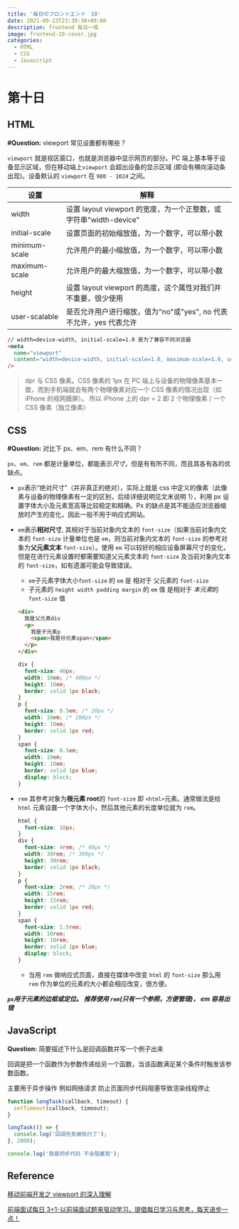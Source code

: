 ```yaml
---
title: '毎日のフロントエンド　10'
date: 2021-09-23T23:39:38+09:00
description: frontend 每日一练
image: frontend-10-cover.jpg
categories:
  - HTML
  - CSS
  - Javascript
---
```


# 第十日

## HTML

**#Question:** viewport 常见设置都有哪些？

`viewport` 就是视区窗口，也就是浏览器中显示网页的部分。PC 端上基本等于设备显示区域，但在移动端上`viewport` 会超出设备的显示区域 (即会有横向滚动条出现)。设备默认的 `viewport` 在 `980 - 1024` 之间。

| 设置          | 解释                                                               |
| ------------- | ------------------------------------------------------------------ |
| width         | 设置 layout viewport 的宽度，为一个正整数，或字符串"width-device"  |
| initial-scale | 设置页面的初始缩放值，为一个数字，可以带小数                       |
| minimum-scale | 允许用户的最小缩放值，为一个数字，可以带小数                       |
| maximum-scale | 允许用户的最大缩放值，为一个数字，可以带小数                       |
| height        | 设置 layout viewport 的高度，这个属性对我们并不重要，很少使用      |
| user-scalable | 是否允许用户进行缩放，值为"no"或"yes", no 代表不允许，yes 代表允许 |

```html
// width=device-width, initial-scale=1.0 是为了兼容不同浏览器
<meta
  name="viewport"
  content="width=device-width, initial-scale=1.0, maximum-scale=1.0, user-scalable=0"
/>
```

> dpr 与 CSS 像素。CSS 像素的 1px 在 PC 端上与设备的物理像素基本一致，而到手机端就会有两个物理像素对应一个 CSS 像素的情况出现（如 iPhone 的视网膜屏）。 所以 iPhone 上的 dpr = 2 即 2 个物理像素 / 一个 CSS 像素（独立像素）

## CSS

**#Question:** 对比下 px、em、rem 有什么不同？

`px`、`em`、`rem` 都是计量单位，都能表示*尺寸*，但是有有所不同，而且其各有各的优缺点。

- `px`表示“绝对尺寸”（并非真正的绝对），实际上就是 css 中定义的像素（此像素与设备的物理像素有一定的区别，后续详细说明见文末说明 1），利用 px 设置字体大小及元素宽高等比较稳定和精确。Px 的缺点是其不能适应浏览器缩放时产生的变化，因此一般不用于响应式网站。

- `em`表示**相对尺寸**, 其相对于当前对象内文本的 `font-size`（如果当前对象内文本的 `font-size` 计量单位也是 `em`，则当前对象内文本的 `font-size` 的参考对象为**父元素文本** `font-size`）。使用 `em` 可以较好的相应设备屏幕尺寸的变化，但是在进行元素设置时都需要知道父元素文本的 `font-size` 及当前对象内文本的 `font-size`，如有遗漏可能会导致错误。

  - `em`子元素字体大小`font-size` 的 `em` 是 相对于 父元素的 `font-size`
  - 子元素的 `height width padding margin` 的 `em` 值 是相对于 *本元素*的`font-size` 值

  ```html
  <div>
    我是父元素div
    <p>
      我是子元素p
      <span>我是孙元素span</span>
    </p>
  </div>
  ```

  ```css
  div {
    font-size: 40px;
    width: 10em; /* 400px */
    height: 10em;
    border: solid 1px black;
  }
  p {
    font-size: 0.5em; /* 20px */
    width: 10em; /* 200px */
    height: 10em;
    border: solid 1px red;
  }
  span {
    font-size: 0.5em;
    width: 10em;
    height: 10em;
    border: solid 1px blue;
    display: block;
  }
  ```

- `rem` 其参考对象为**根元素 root**的 `font-size` 即 `<html>`元素。通常做法是给 `html` 元素设置一个字体大小，然后其他元素的长度单位就为 `rem`。

  ```css
  html {
    font-size: 10px;
  }
  div {
    font-size: 4rem; /* 40px */
    width: 30rem; /* 300px */
    height: 30rem;
    border: solid 1px black;
  }
  p {
    font-size: 2rem; /* 20px */
    width: 15rem;
    height: 15rem;
    border: solid 1px red;
  }
  span {
    font-size: 1.5rem;
    width: 10rem;
    height: 10rem;
    border: solid 1px blue;
    display: block;
  }
  ```

  - 当用 `rem` 做响应式页面，直接在媒体中改变 `html` 的 `font-size` 那么用 `rem` 作为单位的元素的大小都会相应改变，很方便。

**_`px`用于元素的边框或定位。 推荐使用 `rem`(只有一个参照，方便管理)， em 容易出错_**

## JavaScript

**Question:** 简要描述下什么是回调函数并写一个例子出来

回调是把一个函数作为参数传递给另一个函数，当该函数满足某个条件时触发该参数函数。

主要用于异步操作 例如网络请求 防止页面同步代码阻塞导致渲染线程停止

```js
function longTask(callback, timeout) {
  setTimeout(callback, timeout);
}

longTask(() => {
  console.log('回调任务被执行了');
}, 2000);

console.log('我是同步代码 不会阻塞我');
```

## Reference

[移动前端开发之 viewport 的深入理解](https://www.cnblogs.com/2050/p/3877280.html)

[前端面试每日 3+1-以前端面试题来驱动学习，提倡每日学习与思考，每天进步一点！](http://www.h-camel.com/index.html)
